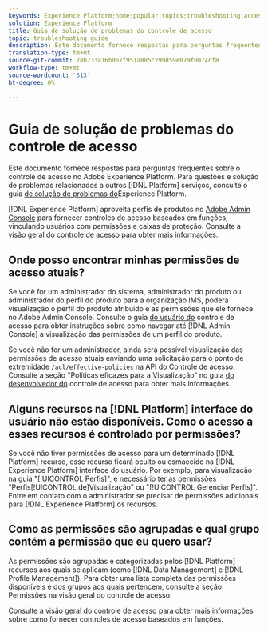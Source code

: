 ```yaml
---
keywords: Experience Platform;home;popular topics;troubleshooting;access control
solution: Experience Platform
title: Guia de solução de problemas do controle de acesso
topic: troubleshooting guide
description: Este documento fornece respostas para perguntas frequentes sobre o controle de acesso no Adobe Experience Platform.
translation-type: tm+mt
source-git-commit: 28b733a16b067f951a885c299d59e079f0074df8
workflow-type: tm+mt
source-wordcount: '313'
ht-degree: 0%

---
```



# Guia de solução de problemas do controle de acesso

Este documento fornece respostas para perguntas frequentes sobre o controle de acesso no Adobe Experience Platform. Para questões e solução de problemas relacionados a outros [!DNL Platform] serviços, consulte o guia [de solução de problemas do](../landing/troubleshooting.md)Experience Platform.

[!DNL Experience Platform] aproveita perfis de produtos no [Adobe Admin Console](http://adminconsole.adobe.com) para fornecer controles de acesso baseados em funções, vinculando usuários com permissões e caixas de proteção.  Consulte a visão geral [do](home.md) controle de acesso para obter mais informações.

## Onde posso encontrar minhas permissões de acesso atuais?

Se você for um administrador do sistema, administrador do produto ou administrador do perfil do produto para a organização IMS, poderá visualização o perfil do produto atribuído e as permissões que ele fornece no Adobe Admin Console. Consulte o guia [do usuário do](./ui/overview.md) controle de acesso para obter instruções sobre como navegar até [!DNL Admin Console] a visualização das permissões de um perfil do produto.

Se você não for um administrador, ainda será possível visualização das permissões de acesso atuais enviando uma solicitação para o ponto de extremidade `/acl/effective-policies` na API do Controle de acesso. Consulte a seção &quot;Políticas eficazes para a Visualização&quot; no guia [do desenvolvedor do](./api/effective-policies.md) controle de acesso para obter mais informações.

## Alguns recursos na [!DNL Platform] interface do usuário não estão disponíveis. Como o acesso a esses recursos é controlado por permissões?

Se você não tiver permissões de acesso para um determinado [!DNL Platform] recurso, esse recurso ficará oculto ou esmaecido na [!DNL Experience Platform] interface do usuário. Por exemplo, para visualização na guia &quot;[!UICONTROL Perfis]&quot;, é necessário ter as permissões &quot;Perfis[!UICONTROL de]Visualização&quot; ou &quot;[!UICONTROL Gerenciar Perfis]&quot;. Entre em contato com o administrador se precisar de permissões adicionais para [!DNL Experience Platform] os recursos.

## Como as permissões são agrupadas e qual grupo contém a permissão que eu quero usar?

As permissões são agrupadas e categorizadas pelos [!DNL Platform] recursos aos quais se aplicam (como [!DNL Data Management] e [!DNL Profile Management]). Para obter uma lista completa das permissões disponíveis e dos grupos aos quais pertencem, consulte a seção [](home.md#permissions) Permissões na visão geral do controle de acesso.

Consulte a visão geral [do](home.md) controle de acesso para obter mais informações sobre como fornecer controles de acesso baseados em funções.